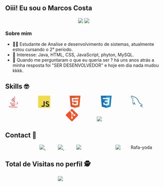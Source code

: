 ## Oiii! Eu sou o Marcos Costa


<p align="center">
    <img
      align="center"
      src="https://github-readme-stats.vercel.app/api/top-langs/?username=Marcos653&layout=compact"
    />
    <img
      align="center"
      height="165"
      src="https://github-readme-stats.vercel.app/api?username=Marcos653&count_private=true&show_icons=true&custom_title=Github%20Status&hide=issues"
    />
  </a>
</p>

### Sobre mim

- 👨‍🎓 Estudante de Analise e desenvolvimento de sistemas, atualmente estou cursando o 2° período.
- 🎯 Interesse: Java, HTML, CSS, JavaScript, phyton, MySQL.
- 🦊 Quando me perguntaram o que eu queria ser ? há uns anos atrás a minha resposta foi "SER DESENVOLVEDOR" e hoje em dia nada mudou kkkk.


## Skills :nerd_face:
<p align="center">
    <img height="40" src="https://raw.githubusercontent.com/devicons/devicon/master/icons/java/java-plain.svg">
        &nbsp;&nbsp;&nbsp;&nbsp;&nbsp;&nbsp;&nbsp;&nbsp;&nbsp;&nbsp;&nbsp;&nbsp;&nbsp;
    <img height="40" src="https://raw.githubusercontent.com/devicons/devicon/master/icons/javascript/javascript-original.svg">
        &nbsp;&nbsp;&nbsp;&nbsp;&nbsp;&nbsp;&nbsp;&nbsp;&nbsp;&nbsp;&nbsp;&nbsp;&nbsp;
    <img height="40" src="https://raw.githubusercontent.com/devicons/devicon/master/icons/html5/html5-original.svg">
        &nbsp;&nbsp;&nbsp;&nbsp;&nbsp;&nbsp;&nbsp;&nbsp;&nbsp;&nbsp;&nbsp;&nbsp;&nbsp;
    <img height="40" src="https://raw.githubusercontent.com/devicons/devicon/master/icons/css3/css3-original.svg">
        &nbsp;&nbsp;&nbsp;&nbsp;&nbsp;&nbsp;&nbsp;&nbsp;&nbsp;&nbsp;&nbsp;&nbsp;&nbsp;
    <img height="40" src="https://raw.githubusercontent.com/devicons/devicon/master/icons/mysql/mysql-original.svg">
        &nbsp;&nbsp;&nbsp;&nbsp;&nbsp;&nbsp;&nbsp;&nbsp;&nbsp;&nbsp;&nbsp;&nbsp;&nbsp;
    <img height="40" src="https://raw.githubusercontent.com/devicons/devicon/master/icons/git/git-original.svg">
        &nbsp;&nbsp;&nbsp;&nbsp;&nbsp;&nbsp;&nbsp;&nbsp;&nbsp;&nbsp;&nbsp;&nbsp;&nbsp;
    <img height="40" src="https://spring.io/images/spring-logo-9146a4d3298760c2e7e49595184e1975.svg">
   
</p>

## Contact :iphone:

<p align="center">
    <a href="https://github.com/Marcos653">
        <img  src="https://img.shields.io/badge/github-%23100000.svg?&style=for-the-badge&logo=github&logoColor=white&link=mailto:https://github.com/Marcos653">
    </a>
    &nbsp;&nbsp;&nbsp;&nbsp;&nbsp;&nbsp;&nbsp;&nbsp;&nbsp;
    <a href="mailto:marcosstatuta@gmail.com">
        <img src="https://img.shields.io/badge/gmail-D14836?&style=for-the-badge&logo=gmail&logoColor=white&link=mailto:marcosstatuta@gmail.com">
    </a>
    &nbsp;&nbsp;&nbsp;&nbsp;&nbsp;&nbsp;&nbsp;&nbsp;&nbsp;
    <a href="https://www.youtube.com/channel/UCmfhnMyh31rKYEEPpCVVu3w">
        <img src="https://img.shields.io/badge/YouTube-FF0000?style=for-the-badge&logo=youtube&logoColor=white" target="_blank">
    </a>
        <img align="right" alt="Rafa-yoda" height="150" width="150" src="https://images-wixmp-ed30a86b8c4ca887773594c2.wixmp.com/f/b269c80f-3857-47f7-a98e-60beacda8c1e/d5h4kbr-07934b87-d1e6-41a3-a592-eac26fc27917.gif?token=eyJ0eXAiOiJKV1QiLCJhbGciOiJIUzI1NiJ9.eyJzdWIiOiJ1cm46YXBwOjdlMGQxODg5ODIyNjQzNzNhNWYwZDQxNWVhMGQyNmUwIiwiaXNzIjoidXJuOmFwcDo3ZTBkMTg4OTgyMjY0MzczYTVmMGQ0MTVlYTBkMjZlMCIsIm9iaiI6W1t7InBhdGgiOiJcL2ZcL2IyNjljODBmLTM4NTctNDdmNy1hOThlLTYwYmVhY2RhOGMxZVwvZDVoNGtici0wNzkzNGI4Ny1kMWU2LTQxYTMtYTU5Mi1lYWMyNmZjMjc5MTcuZ2lmIn1dXSwiYXVkIjpbInVybjpzZXJ2aWNlOmZpbGUuZG93bmxvYWQiXX0.tTArrsFiqeF5k3iT0vgwncJDu0Rc4-e4fztuigMarGk">
</p>

<p align="center"> 

 ## Total de Visitas no perfil :detective: <br>
 <p align="center"> 
   <img alingn="center" src="https://profile-counter.glitch.me/Marcos653/count.svg" />
 </p>

</p>
